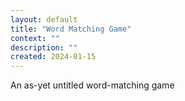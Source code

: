 ```yaml
---
layout: default
title: "Word Matching Game"
context: ""
description: ""
created: 2024-01-15
---
```


An as-yet untitled word-matching game 